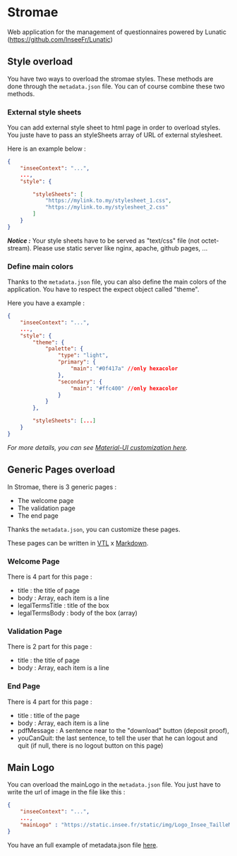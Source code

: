 # Stromae

Web application for the management of questionnaires powered by Lunatic (https://github.com/InseeFr/Lunatic)

## Style overload

You have two ways to overload the stromae styles. These methods are done through the `metadata.json` file. You can of course combine these two methods.

### External style sheets

You can add external style sheet to html page in order to overload styles. You juste have to pass an styleSheets array of URL of external stylesheet.

Here is an example below :

```json
{
    "inseeContext": "...",
    ...,
    "style": {

        "styleSheets": [
            "https://mylink.to.my/stylesheet_1.css",
            "https://mylink.to.my/stylesheet_2.css"
        ]
    }
}
```

_**Notice :**_ Your style sheets have to be served as "text/css" file (not octet-stream). Please use static server like nginx, apache, github pages, ...

### Define main colors

Thanks to the `metadata.json` file, you can also define the main colors of the application. You have to respect the expect object called "theme".

Here you have a example :

```json
{
    "inseeContext": "...",
    ...,
    "style": {
        "theme": {
            "palette": {
                "type": "light",
                "primary": {
                    "main": "#0f417a" //only hexacolor
                },
                "secondary": {
                    "main": "#ffc400" //only hexacolor
                }
            }
        },

        "styleSheets": [...]
    }
}
```

_For more details, you can see [Material-UI customization here](https://mui.com/customization/theming)._

## Generic Pages overload

In Stromae, there is 3 generic pages :

- The welcome page
- The validation page
- The end page

Thanks the `metadata.json`, you can customize these pages.

These pages can be written in [VTL](https://github.com/InseeFr/Trevas-JS) x [Markdown](https://fr.wikipedia.org/wiki/Markdown).

### Welcome Page

There is 4 part for this page :

- title : the title of page
- body : Array, each item is a line
- legalTermsTitle : title of the box
- legalTermsBody : body of the box (array)

### Validation Page

There is 2 part for this page :

- title : the title of page
- body : Array, each item is a line

### End Page

There is 4 part for this page :

- title : title of the page
- body : Array, each item is a line
- pdfMessage : A sentence near to the "download" button (deposit proof),
- youCanQuit: the last sentence, to tell the user that he can logout and quit (if null, there is no logout button on this page)

## Main Logo

You can overload the mainLogo in the `metadata.json` file.
You just have to write the url of image in the file like this :

```json
{
    "inseeContext": "...",
    ...,
    "mainLogo" : "https://static.insee.fr/static/img/Logo_Insee_TailleMINI.jpg"
}
```

You have an full example of metadata.json file [here](./public/static/metadata/full.json).
